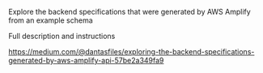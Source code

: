 Explore the backend specifications that were generated by AWS Amplify from an example schema

Full description and instructions

https://medium.com/@dantasfiles/exploring-the-backend-specifications-generated-by-aws-amplify-api-57be2a349fa9
